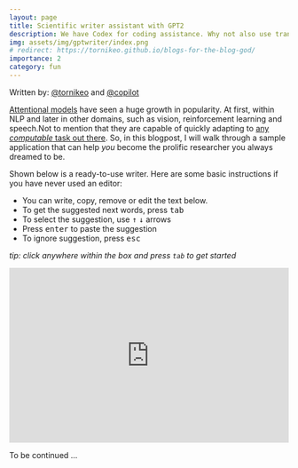 ```yaml
---
layout: page
title: Scientific writer assistant with GPT2
description: We have Codex for coding assistance. Why not also use transformers for assiting with scientific writing? This is where this project comes in.
img: assets/img/gptwriter/index.png
# redirect: https://tornikeo.github.io/blogs-for-the-blog-god/
importance: 2
category: fun
---
```




Written by: [@tornikeo](https://github.com/tornikeo) and [@copilot](https://copilot.github.com/)

[Attentional models](https://arxiv.org/abs/1706.03762) have seen a huge growth in popularity. At first, within NLP and later in other domains, such as vision, reinforcement learning and speech.Not to mention that they are capable of quickly adapting to [any *computable* task out there](https://arxiv.org/abs/2103.05247). So, in this blogpost, I will walk through a sample application that can help *you* become the prolific researcher you always dreamed to be.


Shown below is a ready-to-use writer. Here are some basic instructions if you have never used an editor:
- You can write, copy, remove or edit the text below.
- To get the suggested next words, press <kbd>tab</kbd>
- To select the suggestion, use <kbd>↑</kbd> <kbd>↓</kbd> arrows
- Press <kbd>enter</kbd> to paste the suggestion
- To ignore suggestion, press <kbd>esc</kbd>

*tip: click anywhere within the box and press `tab` to get started*

<iframe width="100%" height="315" src="https://tornikeo.github.io/blogs-for-the-blog-god/" frameborder="0" allowfullscreen></iframe>


To be continued ... 